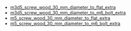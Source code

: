 * [m3d5_screw_wood_30_mm_diameter_to_flat_extra](m3d5_screw_wood_30_mm_diameter_to_flat_extra)
* [m3d5_screw_wood_30_mm_diameter_to_m6_bolt_extra](m3d5_screw_wood_30_mm_diameter_to_m6_bolt_extra)
* [m5_screw_wood_30_mm_diameter_to_flat_extra](m5_screw_wood_30_mm_diameter_to_flat_extra)
* [m5_screw_wood_30_mm_diameter_to_m6_bolt_extra](m5_screw_wood_30_mm_diameter_to_m6_bolt_extra)
